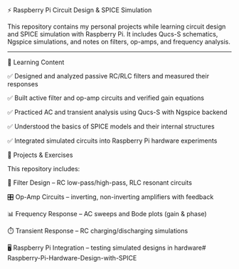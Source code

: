 ⚡ Raspberry Pi Circuit Design & SPICE Simulation

This repository contains my personal projects while learning circuit design and SPICE simulation with Raspberry Pi.
It includes Qucs-S schematics, Ngspice simulations, and notes on filters, op-amps, and frequency analysis.

---

📘 Learning Content

✅ Designed and analyzed passive RC/RLC filters and measured their responses

✅ Built active filter and op-amp circuits and verified gain equations

✅ Practiced AC and transient analysis using Qucs-S with Ngspice backend

✅ Understood the basics of SPICE models and their internal structures

✅ Integrated simulated circuits into Raspberry Pi hardware experiments

📂 Projects & Exercises

This repository includes:

🔌 Filter Design – RC low-pass/high-pass, RLC resonant circuits

🎛️ Op-Amp Circuits – inverting, non-inverting amplifiers with feedback

📊 Frequency Response – AC sweeps and Bode plots (gain & phase)

⏱️ Transient Response – RC charging/discharging simulations

🖥️ Raspberry Pi Integration – testing simulated designs in hardware# Raspberry-Pi-Hardware-Design-with-SPICE


